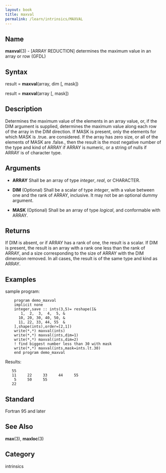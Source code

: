 ```yaml
---
layout: book
title: maxval
permalink: /learn/intrinsics/MAXVAL
---
```

## __Name__

__maxval__(3) - \[ARRAY REDUCTION\] determines the maximum value in an array or row
(GFDL)

## __Syntax__

result = __maxval__(array, dim \[, mask\])

result = __maxval__(array \[, mask\])

## __Description__

Determines the maximum value of the elements in an array value, or, if
the DIM argument is supplied, determines the maximum value along each
row of the array in the DIM direction. If MASK is present, only the
elements for which MASK is .true. are considered. If the array has zero
size, or all of the elements of MASK are .false., then the result is the
most negative number of the type and kind of ARRAY if ARRAY is numeric,
or a string of nulls if ARRAY is of character type.

## __Arguments__

  - __ARRAY__
    Shall be an array of type _integer_, _real_, or CHARACTER.

  - __DIM__
    (Optional) Shall be a scalar of type _integer_, with a value between
    one and the rank of ARRAY, inclusive. It may not be an optional
    dummy argument.

  - __MASK__
    (Optional) Shall be an array of type _logical_, and conformable with
    ARRAY.

## __Returns__

If DIM is absent, or if ARRAY has a rank of one, the result is a scalar.
If DIM is present, the result is an array with a rank one less than the
rank of ARRAY, and a size corresponding to the size of ARRAY with the
DIM dimension removed. In all cases, the result is of the same type and
kind as ARRAY.

## __Examples__

sample program:

```
    program demo_maxval
    implicit none
    integer,save :: ints(3,5)= reshape([&
       1,  2,  3,  4,  5, &
      10, 20, 30, 40, 50, &
      11, 22, 33, 44, 55  &
    ],shape(ints),order=[2,1])
    write(*,*) maxval(ints)
    write(*,*) maxval(ints,dim=1)
    write(*,*) maxval(ints,dim=2)
    ! find biggest number less than 30 with mask
    write(*,*) maxval(ints,mask=ints.lt.30)
    end program demo_maxval
```

Results:

```
   55
   11     22     33     44     55
    5     50     55
   22
```

## __Standard__

Fortran 95 and later

## __See Also__

__max__(3), __maxloc__(3)

## __Category__

intrinsics
